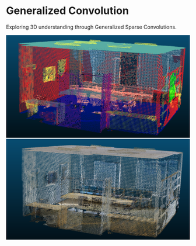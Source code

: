 # Generalized Convolution
Exploring 3D understanding through Generalized Sparse Convolutions.


![Model](docs/sample-1-pred.png)
![RGB](docs/sample-1-rgb.png)
